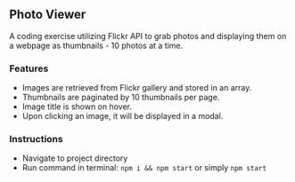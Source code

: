 ## Photo Viewer
A coding exercise utilizing Flickr API to grab photos and displaying them on a webpage as thumbnails - 10 photos at a time.

### Features
+ Images are retrieved from Flickr gallery and stored in an array.
+ Thumbnails are paginated by 10 thumbnails per page.
+ Image title is shown on hover.
+ Upon clicking an image, it will be displayed in a modal.

### Instructions
+ Navigate to project directory
+ Run command in terminal: `npm i && npm start` or simply `npm start`